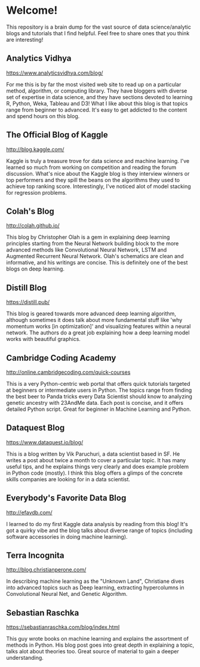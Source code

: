 # Welcome!

<p> This repository is a brain dump for the vast source of data science/analytic blogs and tutorials that I find helpful. Feel free to share ones that you think are interesting!

## Analytics Vidhya 
https://www.analyticsvidhya.com/blog/
<p>For me this is by far the most visited web site to read up on a particular method, algorithm, or computing library. They have bloggers with diverse set of expertise in data science, and they have sections devoted to learning R, Python, Weka, Tableau and D3! What I like about this blog is that topics range from beginner to advanced. It's easy to get addicted to the content and spend hours on this blog. </p>

## The Official Blog of Kaggle
http://blog.kaggle.com/
<p>Kaggle is truly a treasure trove for data science and machine learning. I've learned so much from working on competition and reading the forum discussion. What's nice about the Kaggle blog is they interview winners or top performers and they spill the beans on the algorithms they used to achieve top ranking score. Interestingly, I've noticed alot of model stacking for regression problems. </p>

## Colah's Blog
http://colah.github.io/
<p> This blog by Christopher Olah is a gem in explaining deep learning principles starting from the Neural Network building block to the more advanced methods like Convolutional Neural Network, LSTM and Augmented Recurrent Neural Network. Olah's schematics are clean and informative, and his writings are concise. This is definitely one of the best blogs on deep learning.

## Distill Blog
https://distill.pub/
<p>This blog is geared towards more advanced deep learning algorithm, although sometimes it does talk about more fundamental stuff like 'why momentum works [in optimization]' and visualizing features within a neural network. The authors do a great job explaining how a deep learning model works with beautiful graphics.

## Cambridge Coding Academy
http://online.cambridgecoding.com/quick-courses
<p>This is a very Python-centric web portal that offers quick tutorials targeted at beginners or intermediate users in Python. The topics range from finding the best beer to Panda tricks every Data Scientist should know to analyzing genetic ancestry with 23AndMe data. Each post is concise, and it offers detailed Python script. Great for beginner in Machine Learning and Python. </p>

## Dataquest Blog
https://www.dataquest.io/blog/
<p>This is a blog written by Vik Paruchuri, a data scientist based in SF. He writes a post about twice a month to cover a particular topic. It has many useful tips, and he explains things very clearly and does example problem in Python code (mostly). I think this blog offers a glimps of the concrete skills companies are looking for in a data scientist.</p>

## Everybody's Favorite Data Blog
http://efavdb.com/
<p>I learned to do my first Kaggle data analysis by reading from this blog! It's got a quirky vibe and the blog talks about diverse range of topics (including software accessories in doing machine learning).

## Terra Incognita
http://blog.christianperone.com/
<p>In describing machine learning as the "Unknown Land", Christiane dives into advanced topics such as Deep learning, extracting hypercolumns in Convolutional Neural Net, and Genetic Algorithm.</p>

## Sebastian Raschka
https://sebastianraschka.com/blog/index.html
<p> This guy wrote books on machine learning and explains the assortment of methods in Python. His blog post goes into great depth in explaining a topic, talks alot about theories too. Great source of material to gain a deeper understanding. </p>

